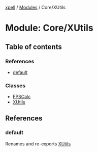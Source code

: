 [xpell](../README.md) / [Modules](../modules.md) / Core/XUtils

# Module: Core/XUtils

## Table of contents

### References

- [default](Core_XUtils.md#default)

### Classes

- [FPSCalc](../classes/Core_XUtils.FPSCalc.md)
- [XUtils](../classes/Core_XUtils.XUtils.md)

## References

### default

Renames and re-exports [XUtils](../classes/Core_XUtils.XUtils.md)
